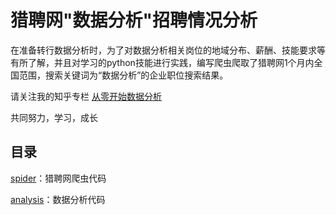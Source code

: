 # 猎聘网"数据分析"招聘情况分析

在准备转行数据分析时，为了对数据分析相关岗位的地域分布、薪酬、技能要求等有所了解，并且对学习的python技能进行实践，编写爬虫爬取了猎聘网1个月内全国范围，搜索关键词为“数据分析”的企业职位搜索结果。

请关注我的知乎专栏  [从零开始数据分析](https://zhuanlan.zhihu.com/zeroDataAnalysis)

共同努力，学习，成长

## 目录

[spider](https://github.com/Ruiww/LiePinAnalysis/tree/master/spider)：猎聘网爬虫代码

[analysis](https://github.com/Ruiww/LiePinAnalysis/tree/master/Analysis)：数据分析代码



